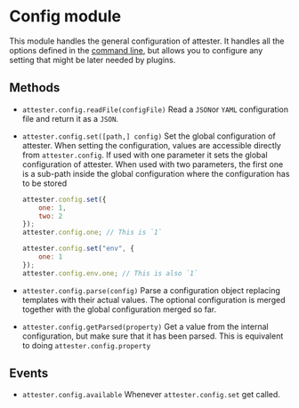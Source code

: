 # Config module

This module handles the general configuration of attester. It handles all the options defined in the [command line](/usage/command_line.html), but allows you to configure any setting that might be later needed by plugins.

## Methods

- `attester.config.readFile(configFile)` Read a `JSON`or `YAML` configuration file and return it as a `JSON`.
- `attester.config.set([path,] config)` Set the global configuration of attester. When setting the configuration, values are accessible directly from `attester.config`.
   If used with one parameter it sets the global configuration of attester.
   When used with two parameters, the first one is a sub-path inside the global configuration where the configuration has to be stored

   ````js
   attester.config.set({
       one: 1,
       two: 2
   });
   attester.config.one; // This is `1`

   attester.config.set("env", {
       one: 1
   });
   attester.config.env.one; // This is also `1`
   ````
- `attester.config.parse(config)` Parse a configuration object replacing templates with their actual values. The optional configuration is merged together with the global configuration merged so far.
- `attester.config.getParsed(property)` Get a value from the internal configuration, but make sure that it has been parsed. This is equivalent to doing `attester.config.property`


## Events

- `attester.config.available` Whenever `attester.config.set` get called.

